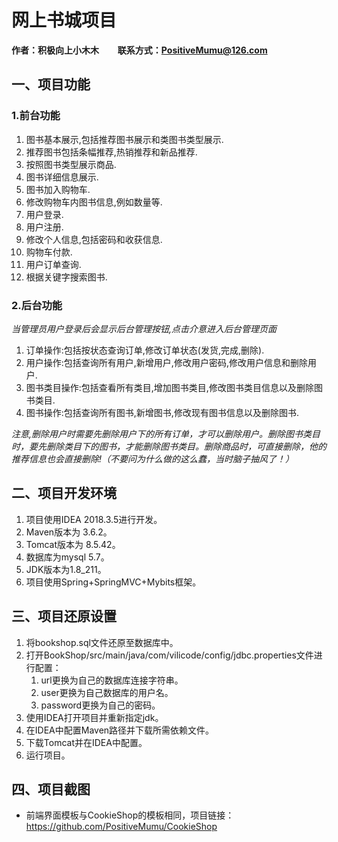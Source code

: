 # 网上书城项目

**作者：积极向上小木木 &nbsp;&nbsp;&nbsp;&nbsp;&nbsp;&nbsp;&nbsp; 联系方式：PositiveMumu@126.com**

## 一、项目功能

### 1.前台功能

1. 图书基本展示,包括推荐图书展示和类图书类型展示.
2. 推荐图书包括条幅推荐,热销推荐和新品推荐.
3. 按照图书类型展示商品.
4. 图书详细信息展示.
5. 图书加入购物车.
6. 修改购物车内图书信息,例如数量等.
7. 用户登录.
8. 用户注册.
9. 修改个人信息,包括密码和收获信息.
10. 购物车付款.
11. 用户订单查询.
12. 根据关键字搜索图书.

### 2.后台功能

*当管理员用户登录后会显示后台管理按钮,点击介意进入后台管理页面*

1. 订单操作:包括按状态查询订单,修改订单状态(发货,完成,删除).
2. 用户操作:包括查询所有用户,新增用户,修改用户密码,修改用户信息和删除用户.
3. 图书类目操作:包括查看所有类目,增加图书类目,修改图书类目信息以及删除图书类目.
4. 图书操作:包括查询所有图书,新增图书,修改现有图书信息以及删除图书.

*注意,删除用户时需要先删除用户下的所有订单，才可以删除用户。删除图书类目时，要先删除类目下的图书，才能删除图书类目。删除商品时，可直接删除，他的推荐信息也会直接删除!（不要问为什么做的这么蠢，当时脑子抽风了！）*

## 二、项目开发环境

1. 项目使用IDEA 2018.3.5进行开发。
2. Maven版本为 3.6.2。
3. Tomcat版本为 8.5.42。
4. 数据库为mysql 5.7。
5. JDK版本为1.8_211。
6. 项目使用Spring+SpringMVC+Mybits框架。

## 三、项目还原设置

1. 将bookshop.sql文件还原至数据库中。
2. 打开BookShop/src/main/java/com/vilicode/config/jdbc.properties文件进行配置：
   1. url更换为自己的数据库连接字符串。
   2. user更换为自己数据库的用户名。
   3. password更换为自己的密码。
3. 使用IDEA打开项目并重新指定jdk。
4. 在IDEA中配置Maven路径并下载所需依赖文件。
5. 下载Tomcat并在IDEA中配置。
6. 运行项目。

## 四、项目截图

- 前端界面模板与CookieShop的模板相同，项目链接：https://github.com/PositiveMumu/CookieShop
